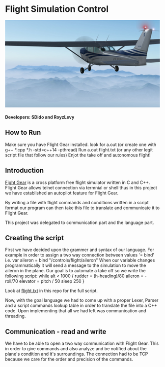 # Flight Simulation Control
<img src="images/cesna.png">

#### Developers: SDido and RoyzLevy

## How to Run
Make sure you have Flight Gear installed.
look for a.out (or create one with g++ *.cpp *.h -std=c++14 -pthread)
Run a.out flight.txt (or any other legit script file that follow our rules)
Enjot the take off and autonomous flight!

## Introduction
<a href="https://www.flightgear.org/">Fight Gear</a> is a cross platform free flight simulator written in C and C++.
Flight Gear allows telnet connection via termnial or shell thus
in this project we have established an autopilot feature for Flight Gear.

By writing a file with flight commands and conditions written in a script format 
our program can then take this file to translate and communicate it to Flight Gear.

This project was delegated to communication part and the language part.

## Creating the script
First we have decided upon the grammer and syntax of our language.
For example in order to assign a two way connection between values '= bind'
i.e. 
  var aileron = bind "/controls/flight/aileron"
When our variable changes programmatically it will 
send a message to the simulation to move the aileron in the plane.
Our goal is to automate a take off so we write the following script:
  while alt < 1000 {
  rudder = (h-heading)/80
  aileron = - roll/70
  elevator = pitch / 50
  sleep 250
  }

Look at <a href="https://github.com/SDIdo/FlightSimulation/blob/master/flight.txt">flight.txt</a> in this repo for the full script.

Now, with the goal language we had to come up with a proper Lexer, Parser and 
a script commands lookup table in order to translate the file into a C++ code. 
Upon implementing that all we had left was communication and threading.


## Communication - read and write
We have to be able to open a two way communication with Flight Gear.
This in order to give commands and also analyze and be notified about
the plane's condition and it's surroundings.
The connection had to be TCP because we care for the order and precision 
of the commands. 


